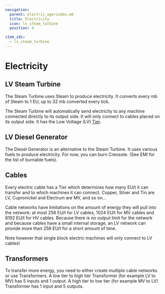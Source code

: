 ```yaml
---
navigation:
  parent: electric_age/index.md
  title: Electricity
  icon: lv_steam_turbine
  position: 4

item_ids:
  - lv_steam_turbine
---
```


# Electricity

## LV Steam Turbine

<Recipe id="modern_industrialization:electric_age/machine/lv_steam_turbine_asbl" />

The Steam Turbine uses Steam to produce electricity. It converts every mb of Steam to 1 EU, up to 32 mb converted every tick.

The Steam Turbine will automatically send electricity to any machine connected directly to its output side.
It will only connect to cables placed on its output side. It has the Low Voltage (LV) [Tier]().

## LV Diesel Generator

<Recipe id="modern_industrialization:electric_age/machine/lv_diesel_generator_asbl" />

The Diesel Generator is an alternative to the Steam Turbine. It uses various fuels to produce electricity.
For now, you can burn Creosote. (See EMI for the list of burnable fuels).

## Cables

Every electric cable has a Tier which determines how many EU/t it can transfer and to which machines it can connect. Copper, Silver and Tin are LV, Cupronickel and Electrum are MV, and so on...

Cable networks have limitations on the amount of energy they will pull into the network: at most 256 EU/t for LV cables, 1024 EU/t for MV cables and 8192 EU/t for HV cables. Because there is no output limit for the network and because cables have a small internal storage, an LV network can provide more than 256 EU/t for a short amount of time.

Note however that single block electric machines will only connect to LV cables!

## Transformers

To transfer more energy, you need to either create multiple cable networks or use Transformers.
A low tier to high tier Transformer (for example LV to MV) has 5 inputs and 1 output. A high tier to low tier (for example MV to LV) Transformer has 1 input and 5 outputs.

<Row>
  <Recipe id="modern_industrialization:electric_age/transformer/lv_mv/up_asbl" />
  <Recipe id="modern_industrialization:electric_age/transformer/lv_mv/down_asbl" />
</Row>
